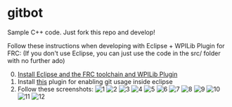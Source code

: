 # gitbot
Sample C++ code. Just fork this repo and develop!

Follow these instructions when developing with Eclipse + WPILib Plugin for FRC: 
(If you don't use Eclipse, you can just use the code in the src/ folder with no further ado)

0. [Install Eclipse and the FRC toolchain and WPILib Plugin](http://wpilib.screenstepslive.com/s/4485/m/13503/l/145002-installing-eclipse-c-java)
1. Install [this](http://marketplace.eclipse.org/node/1336) plugin for enabling git usage inside eclipse
2. Follow these screenshots:
![1](http://i.imgur.com/MEgWr0g.png)
![2](http://i.imgur.com/sIKPgou.png)
![3](http://i.imgur.com/iof70lN.png)
![4](http://i.imgur.com/Nq7hIwE.png)
![5](http://i.imgur.com/bHbzDoA.png)
![6](http://i.imgur.com/hnS59aS.png)
![7](http://i.imgur.com/sHIpCTd.png)
![8](http://i.imgur.com/bv5MKGr.png)
![9](http://i.imgur.com/P9pPYNt.png)
![10](http://i.imgur.com/Bfzb2eO.png)
![11](http://i.imgur.com/V3bkUqA.png)
![12](http://i.imgur.com/X24e1gw.png)
